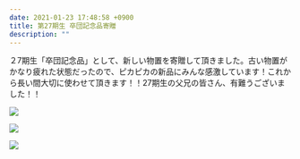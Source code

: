 ```yaml
---
date: 2021-01-23 17:48:58 +0900
title: 第27期生 卒団記念品寄贈
description: ""
---
```

２7期生「卒団記念品」として、新しい物置を寄贈して頂きました。古い物置がかなり疲れた状態だったので、ピカピカの新品にみんな感激しています！これから長い間大切に使わせて頂きます！！27期生の父兄の皆さん、有難うございました！！

![](/images/img_1303.jpg)

![](/images/img_1304.jpg)

![](/images/img_1305.jpg)